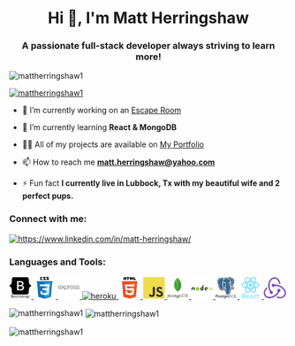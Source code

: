 <h1 align="center">Hi 👋, I'm Matt Herringshaw</h1>
<h3 align="center">A passionate full-stack developer always striving to learn more!</h3>

<p align="left"> <img src="https://komarev.com/ghpvc/?username=mattherringshaw1&label=Profile%20views&color=0e75b6&style=flat" alt="mattherringshaw1" /> </p>

<p align="left"> <a href="https://github.com/ryo-ma/github-profile-trophy"><img src="https://github-profile-trophy.vercel.app/?username=mattherringshaw1" alt="mattherringshaw1" /></a> </p>

- 🔭 I’m currently working on an [Escape Room](https://remescape.com/)

- 🌱 I’m currently learning **React & MongoDB**

- 👨‍💻 All of my projects are available on [My Portfolio](https://matthewherringshaw.com/)

- 📫 How to reach me **matt.herringshaw@yahoo.com**

- ⚡ Fun fact **I currently live in Lubbock, Tx with my beautiful wife and 2 perfect pups.**

<h3 align="left">Connect with me:</h3>
<p align="left">
<a href="https://linkedin.com/in/https://www.linkedin.com/in/matt-herringshaw/" target="blank"><img align="center" src="https://raw.githubusercontent.com/rahuldkjain/github-profile-readme-generator/master/src/images/icons/Social/linked-in-alt.svg" alt="https://www.linkedin.com/in/matt-herringshaw/" height="30" width="40" /></a>
</p>

<h3 align="left">Languages and Tools:</h3>
<p align="left"> <a href="https://getbootstrap.com" target="_blank" rel="noreferrer"> <img src="https://raw.githubusercontent.com/devicons/devicon/master/icons/bootstrap/bootstrap-plain-wordmark.svg" alt="bootstrap" width="40" height="40"/> </a> <a href="https://www.w3schools.com/css/" target="_blank" rel="noreferrer"> <img src="https://raw.githubusercontent.com/devicons/devicon/master/icons/css3/css3-original-wordmark.svg" alt="css3" width="40" height="40"/> </a> <a href="https://expressjs.com" target="_blank" rel="noreferrer"> <img src="https://raw.githubusercontent.com/devicons/devicon/master/icons/express/express-original-wordmark.svg" alt="express" width="40" height="40"/> </a> <a href="https://heroku.com" target="_blank" rel="noreferrer"> <img src="https://www.vectorlogo.zone/logos/heroku/heroku-icon.svg" alt="heroku" width="40" height="40"/> </a> <a href="https://www.w3.org/html/" target="_blank" rel="noreferrer"> <img src="https://raw.githubusercontent.com/devicons/devicon/master/icons/html5/html5-original-wordmark.svg" alt="html5" width="40" height="40"/> </a> <a href="https://developer.mozilla.org/en-US/docs/Web/JavaScript" target="_blank" rel="noreferrer"> <img src="https://raw.githubusercontent.com/devicons/devicon/master/icons/javascript/javascript-original.svg" alt="javascript" width="40" height="40"/> </a> <a href="https://www.mongodb.com/" target="_blank" rel="noreferrer"> <img src="https://raw.githubusercontent.com/devicons/devicon/master/icons/mongodb/mongodb-original-wordmark.svg" alt="mongodb" width="40" height="40"/> </a> <a href="https://nodejs.org" target="_blank" rel="noreferrer"> <img src="https://raw.githubusercontent.com/devicons/devicon/master/icons/nodejs/nodejs-original-wordmark.svg" alt="nodejs" width="40" height="40"/> </a> <a href="https://www.postgresql.org" target="_blank" rel="noreferrer"> <img src="https://raw.githubusercontent.com/devicons/devicon/master/icons/postgresql/postgresql-original-wordmark.svg" alt="postgresql" width="40" height="40"/> </a> <a href="https://reactjs.org/" target="_blank" rel="noreferrer"> <img src="https://raw.githubusercontent.com/devicons/devicon/master/icons/react/react-original-wordmark.svg" alt="react" width="40" height="40"/> </a> <a href="https://redux.js.org" target="_blank" rel="noreferrer"> <img src="https://raw.githubusercontent.com/devicons/devicon/master/icons/redux/redux-original.svg" alt="redux" width="40" height="40"/> </a> </p>

<p><img align="left" src="https://github-readme-stats.vercel.app/api/top-langs?username=mattherringshaw1&show_icons=true&locale=en&layout=compact" alt="mattherringshaw1" /></p>

<p>&nbsp;<img align="center" src="https://github-readme-stats.vercel.app/api?username=mattherringshaw1&show_icons=true&locale=en" alt="mattherringshaw1" /></p>

<p><img align="center" src="https://github-readme-streak-stats.herokuapp.com/?user=mattherringshaw1&" alt="mattherringshaw1" /></p>

